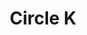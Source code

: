 ---
title: "Circle K"
url: /san-luis-potosi/circle-k-boulevard-antonio-rocha-cordero/
shop: comodidad
---